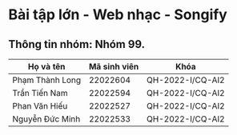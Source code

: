 # Bài tập lớn - Web nhạc - Songify

## Thông tin nhóm: Nhóm 99.
| Họ và tên | Mã sinh viên | Khóa |
|-----------|--------------|------|
| Phạm Thành Long | 22022604 | QH-2022-I/CQ-AI2 |
| Trần Tiến Nam | 22022594 | QH-2022-I/CQ-AI2 |
| Phan Văn Hiếu | 22022527 | QH-2022-I/CQ-AI2 |
| Nguyễn Đức Minh | 22022533 | QH-2022-I/CQ-AI2 |

